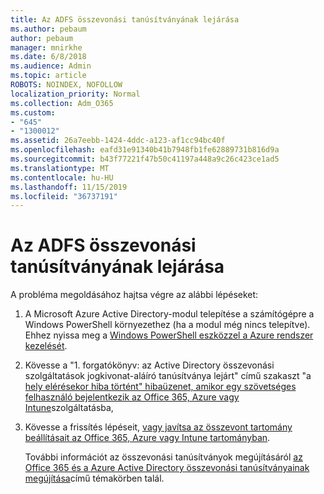 ```yaml
---
title: Az ADFS összevonási tanúsítványának lejárása
ms.author: pebaum
author: pebaum
manager: mnirkhe
ms.date: 6/8/2018
ms.audience: Admin
ms.topic: article
ROBOTS: NOINDEX, NOFOLLOW
localization_priority: Normal
ms.collection: Adm_O365
ms.custom:
- "645"
- "1300012"
ms.assetid: 26a7eebb-1424-4ddc-a123-af1cc94bc40f
ms.openlocfilehash: eafd31e91340b41b7948fb1fe62889731b816d9a
ms.sourcegitcommit: b43f77221f47b50c41197a448a9c26c423ce1ad5
ms.translationtype: MT
ms.contentlocale: hu-HU
ms.lasthandoff: 11/15/2019
ms.locfileid: "36737191"
---
```

# <a name="adfs-federation-certificate-expiring"></a>Az ADFS összevonási tanúsítványának lejárása

A probléma megoldásához hajtsa végre az alábbi lépéseket:
  
1. A Microsoft Azure Active Directory-modul telepítése a számítógépre a Windows PowerShell környezethez (ha a modul még nincs telepítve). Ehhez nyissa meg a [Windows PowerShell eszközzel a Azure rendszer kezelését](https://aka.ms/aadposh).

2. Kövesse a "1. forgatókönyv: az Active Directory összevonási szolgáltatások jogkivonat-aláíró tanúsítványa lejárt" című szakaszt "a [hely elérésekor hiba történt" hibaüzenet, amikor egy szövetséges felhasználó bejelentkezik az Office 365, Azure vagy Intune](https://support.microsoft.com/help/2713898/there-was-a-problem-accessing-the-site-error-from-ad-fs-when-a-federat)szolgáltatásba,

3. Kövesse a frissítés lépéseit, [vagy javítsa az összevont tartomány beállításait az Office 365, Azure vagy Intune tartományban](https://docs.microsoft.com/office365/troubleshoot/security/update-federated-domain-office-365).

    További információt az összevonási tanúsítványok megújításáról [az Office 365 és a Azure Active Directory összevonási tanúsítványainak megújítása](https://docs.microsoft.com/azure/active-directory/connect/active-directory-aadconnect-o365-certs)című témakörben talál.
